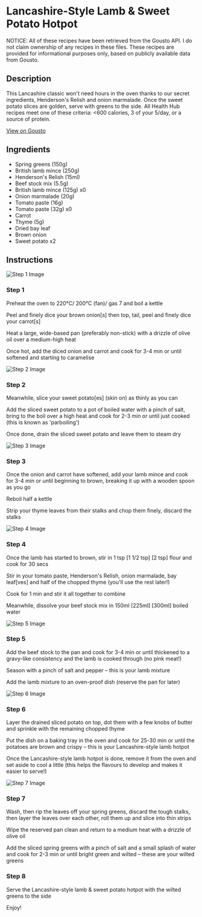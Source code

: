 # Lancashire-Style Lamb & Sweet Potato Hotpot

NOTICE: All of these recipes have been retrieved from the Gousto API. I do not claim ownership of any recipes in these files. These recipes are provided for informational purposes only, based on publicly available data from Gousto.

## Description

This Lancashire classic won't need hours in the oven thanks to our secret ingredients, Henderson's Relish and onion marmalade. Once the sweet potato slices are golden, serve with greens to the side. All Health Hub recipes meet one of these criteria: <600 calories, 3 of your 5/day, or a source of protein.

[View on Gousto](https://www.gousto.co.uk/recipes/cookbook/lancashire-style-lamb-sweet-potato-hotpot-with-wilted-greens)

## Ingredients

- Spring greens (150g)
- British lamb mince (250g)
- Henderson's Relish (15ml)
- Beef stock mix (5.5g)
- British lamb mince (125g) x0
- Onion marmalade (20g)
- Tomato paste (16g)
- Tomato paste (32g) x0
- Carrot
- Thyme (5g)
- Dried bay leaf
- Brown onion
- Sweet potato x2

## Instructions

![Step 1 Image](https://production-media.gousto.co.uk/cms/recipe-step-image/Step-1-1669722168417-x200.jpg)

### Step 1

Preheat the oven to 220°C/ 200°C (fan)/ gas 7 and boil a kettle

Peel and finely dice your brown onion[s] then top, tail, peel and finely dice your carrot[s]

Heat a large, wide-based pan (preferably non-stick) with a drizzle of olive oil over a medium-high heat

Once hot, add the diced onion and carrot and cook for 3-4 min or until softened and starting to caramelise

![Step 2 Image](https://production-media.gousto.co.uk/cms/recipe-step-image/Step-2-1669722171636-x200.jpg)

### Step 2

Meanwhile, slice your sweet potato[es] (skin on) as thinly as you can

Add the sliced sweet potato to a pot of boiled water with a pinch of salt, bring to the boil over a high heat and cook for 2-3 min or until just cooked (this is known as 'parboiling')

Once done, drain the sliced sweet potato and leave them to steam dry

![Step 3 Image](https://production-media.gousto.co.uk/cms/recipe-step-image/Step-3-1669722175794-x200.jpg)

### Step 3

Once the onion and carrot have softened, add your lamb mince and cook for 3-4 min or until beginning to brown, breaking it up with a wooden spoon as you go

Reboil half a kettle

Strip your thyme leaves from their stalks and chop them finely, discard the stalks

![Step 4 Image](https://production-media.gousto.co.uk/cms/recipe-step-image/Step-4-1669722181444-x200.jpg)

### Step 4

Once the lamb has started to brown, stir in 1 tsp<span class="text-purple"> [1 1/2 tsp]</span> <span class="text-danger">[2 tsp] </span>flour and cook for 30 secs

Stir in your tomato paste, Henderson's Relish, onion marmalade, bay leaf[ves] and half of the chopped thyme (you'll use the rest later!)

Cook for 1 min and stir it all together to combine

Meanwhile, dissolve your beef stock mix in 150ml <span class="text-purple">[225ml]</span> <span class="text-danger">[300ml] </span>boiled water

![Step 5 Image](https://production-media.gousto.co.uk/cms/recipe-step-image/Step-5-1669722209787-x200.jpg)

### Step 5

Add the beef stock to the pan and cook for 3-4 min or until thickened to a gravy-like consistency and the lamb is cooked through (no pink meat!)

Season with a pinch of salt and pepper – this is your lamb mixture

Add the lamb mixture to an oven-proof dish (reserve the pan for later)

![Step 6 Image](https://production-media.gousto.co.uk/cms/recipe-step-image/Step-6-1669722213529-x200.jpg)

### Step 6

Layer the drained sliced potato on top, dot them with a few knobs of butter and sprinkle with the remaining chopped thyme

Put the dish on a baking tray in the oven and cook for 25-30 min or until the potatoes are brown and crispy – this is your Lancashire-style lamb hotpot

Once the Lancashire-style lamb hotpot is done, remove it from the oven and set aside to cool a little (this helps the flavours to develop and makes it easier to serve!)

![Step 7 Image](https://production-media.gousto.co.uk/cms/recipe-step-image/Step-7-1669722217794-x200.jpg)

### Step 7

Wash, then rip the leaves off your spring greens, discard the tough stalks, then layer the leaves over each other, roll them up and slice into thin strips

Wipe the reserved pan clean and return to a medium heat with a drizzle of olive oil

Add the sliced spring greens with a pinch of salt and a small splash of water and cook for 2-3 min or until bright green and wilted – these are your wilted greens

### Step 8

Serve the Lancashire-style lamb & sweet potato hotpot with the wilted greens to the side

Enjoy!

